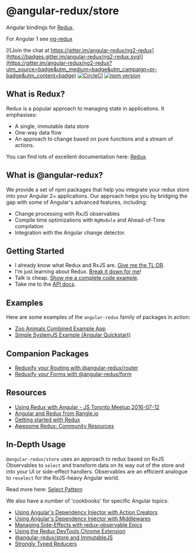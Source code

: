 # @angular-redux/store

Angular bindings for [Redux](https://github.com/reactjs/redux).

For Angular 1 see [ng-redux](https://github.com/wbuchwalter/ng-redux)

[![Join the chat at https://gitter.im/angular-redux/ng2-redux](https://badges.gitter.im/angular-redux/ng2-redux.svg)](https://gitter.im/angular-redux/ng2-redux?utm_source=badge&utm_medium=badge&utm_campaign=pr-badge&utm_content=badge)
[![CircleCI](https://img.shields.io/circleci/project/github/angular-redux/store.svg)](https://github.com/angular-redux/store)
[![npm version](https://img.shields.io/npm/v/@angular-redux/store.svg)](https://www.npmjs.com/package/@angular-redux/store)

## What is Redux?

Redux is a popular approach to managing state in applications. It emphasises:

* A single, immutable data store
* One-way data flow
* An approach to change based on pure functions and a stream of actions.

You can find lots of excellent documentation here: [Redux](http://redux.js.org/).

## What is @angular-redux?

We provide a set of npm packages that help you integrate your redux store
into your Angular 2+ applications. Our approach helps you by bridging the gap
with some of Angular's advanced features, including:

* Change processing with RxJS observables
* Compile time optimizations with `NgModule` and Ahead-of-Time compilation
* Integration with the Angular change detector.

## Getting Started

* I already know what Redux and RxJS are. [Give me the TL;DR](docs/quickstart.md).
* I'm just learning about Redux. [Break it down for me](docs/intro-tutorial.md)!
* Talk is cheap. [Show me a complete code example](https://github.com/angular-redux/example-app).
* Take me to the [API docs](docs/api.md).

## Examples

Here are some examples of the `angular-redux` family of packages in action:

* [Zoo Animals Combined Example App](https://github.com/angular-redux/example-app)
* [Simple SystemJS Example (Angular Quickstart)](https://github.com/angular-redux/system-js-example)

## Companion Packages

* [Reduxify your Routing with @angular-redux/router](https://github.com/@angular-redux/router)
* [Reduxify your Forms with @angular-redux/form](https://github.com/@angular-redux/form)

## Resources

* [Using Redux with Angular - JS Toronto Meetup 2016-07-12](https://www.youtube.com/watch?v=s4xr2avwv3s)
* [Angular and Redux from Rangle.io](http://ngcourse.rangle.io/handout/redux/)
* [Getting started with Redux](https://egghead.io/courses/getting-started-with-redux)
* [Awesome Redux: Community Resources](https://github.com/xgrommx/awesome-redux)

## In-Depth Usage

`@angular-redux/store` uses an approach to redux based on RxJS Observables to `select` and transform
data on its way out of the store and into your UI or side-effect handlers. Observables
are an efficient analogue to `reselect` for the RxJS-heavy Angular world.

Read more here: [Select Pattern](docs/select-pattern.md)

We also have a number of 'cookbooks' for specific Angular topics:

* [Using Angular's Dependency Injector with Action Creators](docs/action-creator-service.md)
* [Using Angular's Dependency Injector with Middlewares](docs/di-middleware.md)
* [Managing Side-Effects with redux-observable Epics](docs/epics.md)
* [Using the Redux DevTools Chrome Extension](docs/redux-dev-tools.md)
* [@angular-redux/store and ImmutableJS](docs/immutable-js.md)
* [Strongly Typed Reducers](docs/strongly-typed-reducers.md)
